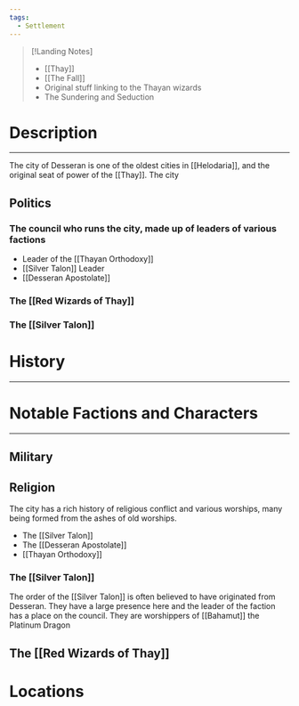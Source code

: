 ```yaml
---
tags:
  - Settlement
---
```


>[!Landing Notes]
>- [[Thay]]
>- [[The Fall]]
>- Original stuff linking to the Thayan wizards
>- The Sundering and Seduction
# Description
---
The city of Desseran is one of the oldest cities in [[Helodaria]], and the original seat of power of the [[Thay]]. The city
## Politics
### The council who runs the city, made up of leaders of various factions
- Leader of the [[Thayan Orthodoxy]]
- [[Silver Talon]] Leader
- [[Desseran Apostolate]]
### The [[Red Wizards of Thay]]
### The [[Silver Talon]]

# History
---

# Notable Factions and Characters
---
## Military

## Religion
The city has a rich history of religious conflict and various worships, many being formed from the ashes of old worships.

- The [[Silver Talon]]
- The [[Desseran Apostolate]]
- [[Thayan Orthodoxy]]
### The [[Silver Talon]]
The order of the [[Silver Talon]] is often believed to have originated from Desseran. They have a large presence here and the leader of the faction has a place on the council. They are worshippers of [[Bahamut]] the Platinum Dragon

## The [[Red Wizards of Thay]] 

# Locations